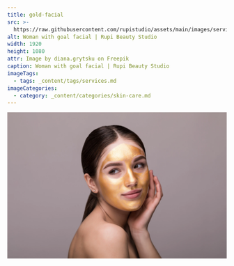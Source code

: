 ```yaml
---
title: gold-facial
src: >-
  https://raw.githubusercontent.com/rupistudio/assets/main/images/services/gold-facial.webp
alt: Woman with goal facial | Rupi Beauty Studio
width: 1920
height: 1080
attr: Image by diana.grytsku on Freepik
caption: Woman with goal facial | Rupi Beauty Studio
imageTags:
  - tags: _content/tags/services.md
imageCategories:
  - category: _content/categories/skin-care.md
---
```


![Woman with goal facial | Rupi Beauty Studio](https://raw.githubusercontent.com/rupistudio/assets/main/images/services/gold-facial.webp "Woman with goal facial | Rupi Beauty Studio")
